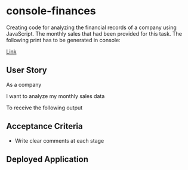 # console-finances
Creating code for analyzing the financial records of a company using JavaScript. The monthly sales that had been provided for this task. 
The following print has to be generated in console:

[Link](https://user-images.githubusercontent.com/116603761/204518316-3037b383-1256-42e1-b222-940865b9b800.png)




## User Story

As a company

I want to analyze my monthly sales data

To receive the following output


## Acceptance Criteria
* Write clear comments at each stage 



## Deployed Application
